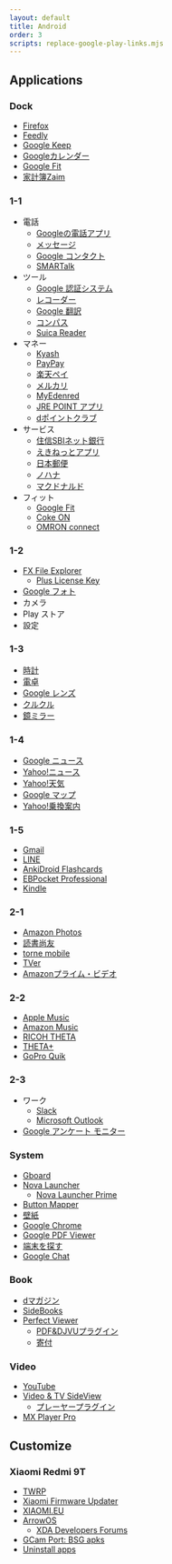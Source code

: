 ```yaml
---
layout: default
title: Android
order: 3
scripts: replace-google-play-links.mjs
---
```

## Applications

### Dock

- [Firefox](https://play.google.com/store/apps/details?id=org.mozilla.firefox)
- [Feedly](https://play.google.com/store/apps/details?id=com.devhd.feedly)
- [Google Keep](https://play.google.com/store/apps/details?id=com.google.android.keep)
- [Googleカレンダー](https://play.google.com/store/apps/details?id=com.google.android.calendar)
- [Google Fit](https://play.google.com/store/apps/details?id=com.google.android.apps.fitness)
- [家計簿Zaim](https://play.google.com/store/apps/details?id=net.zaim.android)

### 1-1

- 電話
  - [Googleの電話アプリ](https://play.google.com/store/apps/details?id=com.google.android.dialer)
  - [メッセージ](https://play.google.com/store/apps/details?id=com.google.android.apps.messaging)
  - [Google コンタクト](https://play.google.com/store/apps/details?id=com.google.android.contacts)
  - [SMARTalk](https://play.google.com/store/apps/details?id=jp.co.fusioncom.smartalk.android)
- ツール
  - [Google 認証システム](https://play.google.com/store/apps/details?id=com.google.android.apps.authenticator2)
  - [レコーダー](https://play.google.com/store/apps/details?id=com.google.android.apps.recorder)
  - [Google 翻訳](https://play.google.com/store/apps/details?id=com.google.android.apps.translate)
  - [コンパス](https://play.google.com/store/apps/details?id=apps.r.compass)
  - [Suica Reader](https://play.google.com/store/apps/details?id=yanzm.products.suicareader)
- マネー
  - [Kyash](https://play.google.com/store/apps/details?id=co.kyash)
  - [PayPay](https://play.google.com/store/apps/details?id=jp.ne.paypay.android.app)
  - [楽天ペイ](https://play.google.com/store/apps/details?id=jp.co.rakuten.pay)
  - [メルカリ](https://play.google.com/store/apps/details?id=com.kouzoh.mercari)
  - [MyEdenred](https://play.google.com/store/apps/details?id=com.edenred.eq.myedenred)
  - [JRE POINT アプリ](https://play.google.com/store/apps/details?id=jp.co.jreast.jrepoint)
  - [dポイントクラブ](https://play.google.com/store/apps/details?id=com.nttdocomo.android.dpoint)
- サービス
  - [住信SBIネット銀行](https://play.google.com/store/apps/details?id=jp.co.netbk)
  - [えきねっとアプリ](https://play.google.com/store/apps/details?id=com.net.eki.app)
  - [日本郵便](https://play.google.com/store/apps/details?id=jp.japanpost.post.postbox.android)
  - [ノハナ](https://play.google.com/store/apps/details?id=jp.co.nohana)
  - [マクドナルド](https://play.google.com/store/apps/details?id=jp.co.mcdonalds.android)
- フィット
  - [Google Fit](https://play.google.com/store/apps/details?id=com.google.android.apps.fitness)
  - [Coke ON](https://play.google.com/store/apps/details?id=com.coke.cokeon)
  - [OMRON connect](https://play.google.com/store/apps/details?id=jp.co.omron.healthcare.omron_connect)

### 1-2

- [FX File Explorer](https://play.google.com/store/apps/details?id=nextapp.fx)
  - [Plus License Key](https://play.google.com/store/apps/details?id=nextapp.fx.rk)
- [Google フォト](https://play.google.com/store/apps/details?id=com.google.android.apps.photos)
- カメラ
- Play ストア
- 設定

### 1-3

- [時計](https://play.google.com/store/apps/details?id=com.google.android.deskclock)
- [電卓](https://play.google.com/store/apps/details?id=com.google.android.calculator)
- [Google レンズ](https://play.google.com/store/apps/details?id=com.google.ar.lens)
- [クルクル](https://play.google.com/store/apps/details?id=com.arara.q)
- [鏡ミラー](https://play.google.com/store/apps/details?id=com.darjjeelling.app.mirror)

### 1-4

- [Google ニュース](https://play.google.com/store/apps/details?id=com.google.android.apps.magazines)
- [Yahoo!ニュース](https://play.google.com/store/apps/details?id=jp.co.yahoo.android.news)
- [Yahoo!天気](https://play.google.com/store/apps/details?id=jp.co.yahoo.android.weather.type1)
- [Google マップ](https://play.google.com/store/apps/details?id=com.google.android.apps.maps)
- [Yahoo!乗換案内](https://play.google.com/store/apps/details?id=jp.co.yahoo.android.apps.transit)

### 1-5

- [Gmail](https://play.google.com/store/apps/details?id=com.google.android.gm)
- [LINE](https://play.google.com/store/apps/details?id=jp.naver.line.android)
- [AnkiDroid Flashcards](https://play.google.com/store/apps/details?id=com.ichi2.anki)
- [EBPocket Professional](https://play.google.com/store/apps/details?id=info.ebstudio.ebpocket)
- [Kindle](https://play.google.com/store/apps/details?id=com.amazon.kindle)

### 2-1

- [Amazon Photos](https://play.google.com/store/apps/details?id=com.amazon.clouddrive.photos)
- [読書尚友](https://play.google.com/store/apps/details?id=info.ebstudio.bookviewer.pro)
- [torne mobile](https://play.google.com/store/apps/details?id=com.playstation.tornemobile)
- [TVer](https://play.google.com/store/apps/details?id=jp.hamitv.hamiand1)
- [Amazonプライム・ビデオ](https://play.google.com/store/apps/details?id=com.amazon.avod.thirdpartyclient)

### 2-2

- [Apple Music](https://play.google.com/store/apps/details?id=com.apple.android.music)
- [Amazon Music](https://play.google.com/store/apps/details?id=com.amazon.mp3)
- [RICOH THETA](https://play.google.com/store/apps/details?id=com.theta360)
- [THETA+](https://play.google.com/store/apps/details?id=com.thetaplus)
- [GoPro Quik](https://play.google.com/store/apps/details?id=com.gopro.smarty)

### 2-3

- ワーク
  - [Slack](https://play.google.com/store/apps/details?id=com.Slack)
  - [Microsoft Outlook](https://play.google.com/store/apps/details?id=com.microsoft.office.outlook)
- [Google アンケート モニター](https://play.google.com/store/apps/details?id=com.google.android.apps.paidtasks)

### System

- [Gboard](https://play.google.com/store/apps/details?id=com.google.android.inputmethod.latin)
- [Nova Launcher](https://play.google.com/store/apps/details?id=com.teslacoilsw.launcher)
  - [Nova Launcher Prime](https://play.google.com/store/apps/details?id=com.teslacoilsw.launcher.prime)
- [Button Mapper](https://play.google.com/store/apps/details?id=flar2.homebutton)
- [壁紙](https://play.google.com/store/apps/details?id=com.google.android.apps.wallpaper)
- [Google Chrome](https://play.google.com/store/apps/details?id=com.android.chrome)
- [Google PDF Viewer](https://play.google.com/store/apps/details?id=com.google.android.apps.pdfviewer)
- [端末を探す](https://play.google.com/store/apps/details?id=com.google.android.apps.adm)
- [Google Chat](https://play.google.com/store/apps/details?id=com.google.android.apps.dynamite)

### Book

- [dマガジン](https://play.google.com/store/apps/details?id=com.nttdocomo.dmagazine)
- [SideBooks](https://play.google.com/store/apps/details?id=jp.co.tokyo_ip.SideBooks)
- [Perfect Viewer](https://play.google.com/store/apps/details?id=com.rookiestudio.perfectviewer)
  - [PDF&DJVUプラグイン](https://play.google.com/store/apps/details?id=com.rookiestudio.perfectviewer.pdfplugin)
  - [寄付](https://play.google.com/store/apps/details?id=com.rookiestudio.perfectviewer.donate)

### Video

- [YouTube](https://play.google.com/store/apps/details?id=com.google.android.youtube)
- [Video & TV SideView](https://play.google.com/store/apps/details?id=com.sony.tvsideview.phone)
  - [プレーヤープラグイン](https://play.google.com/store/apps/details?id=com.sony.tvsideview.dtcpplayer)
- [MX Player Pro](https://play.google.com/store/apps/details?id=com.mxtech.videoplayer.pro)

## Customize

### Xiaomi Redmi 9T

- [TWRP](https://forum.xda-developers.com/t/recovery-3-5-a10-twrp-unnoficial-for-lime-redmi9t-beta.4233045/)
- [Xiaomi Firmware Updater](https://xiaomifirmwareupdater.com/)
- [XIAOMI.EU](https://xiaomi.eu/community/)
- [ArrowOS](https://arrowos.net/download/juice)
  - [XDA Developers Forums](https://forum.xda-developers.com/t/rom-community-arrowos-android-11-juice.4290197/)
- [GCam Port: BSG apks](https://www.celsoazevedo.com/files/android/google-camera/dev-bsg/)
- [Uninstall apps](scripts/uninstall-apps-redmi9t.sh)
